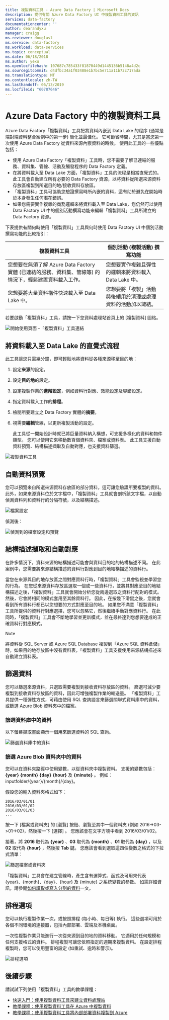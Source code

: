 ```yaml
---
title: 複製資料工具 - Azure Data Factory | Microsoft Docs
description: 提供有關 Azure Data Factory UI 中複製資料工具的資訊
services: data-factory
documentationcenter: ''
author: dearandyxu
manager: craigg
ms.reviewer: douglasl
ms.service: data-factory
ms.workload: data-services
ms.topic: conceptual
ms.date: 06/18/2018
ms.author: yexu
ms.openlocfilehash: 107687c785433f81870449d1445136b5148a4d2c
ms.sourcegitcommit: d4dfbc34a1f03488e1b7bc5e711a11b72c717ada
ms.translationtype: MT
ms.contentlocale: zh-TW
ms.lasthandoff: 06/13/2019
ms.locfileid: "60787646"
---
```

# <a name="copy-data-tool-in-azure-data-factory"></a>Azure Data Factory 中的複製資料工具
Azure Data Factory「複製資料」工具把將資料內嵌到 Data Lake 的程序 (通常是端對端資料整合案例中的第一步) 簡化並最佳化。  它可節省時間，尤其是當您第一次使用 Azure Data Factory 從資料來源內嵌資料的時候。 使用此工具的一些優點包括：

- 使用 Azure Data Factory「複製資料」工具時，您不需要了解已連結的服務、資料集、管線、活動及觸發程序的 Data Factory 定義。 
- 在將資料載入至 Data Lake 方面，「複製資料」工具的流程是相當直覺式的。 此工具會自動建立所有必要的 Data Factory 資源，以將資料從所選來源資料存放區複製到所選目的地/接收資料存放區。 
- 「複製資料」工具可協助您驗證撰寫時所內嵌的資料，這有助於避免在開始時於本身發生任何潛在錯誤。
- 如果您需要實作複雜的商務邏輯來將資料載入至 Data Lake，您仍然可以使用 Data Factory UI 中的個別活動撰寫功能來編輯「複製資料」工具所建立的 Data Factory 資源。 

下表提供有關何時使用「複製資料」工具與何時使用 Data Factory UI 中個別活動撰寫功能的比較指引： 

| 複製資料工具 | 個別活動 (複製活動) 撰寫功能 |
| -------------- | -------------------------------------- |
| 您想要在無須了解 Azure Data Factory 實體 (已連結的服務、資料集、管線等) 的情況下，輕鬆建置資料載入工作。 | 您想要實作複雜且彈性的邏輯來將資料載入 Data Lake 中。 |
| 您想要將大量資料構件快速載入至 Data Lake 中。 | 您想要將「複製」活動與後續用於清理或處理資料的活動加以鏈結。 |

若要啟動「複製資料」工具，請按一下您資料處理站首頁上的 [複製資料]  圖格。

![開始使用頁面 -「複製資料」工具連結](./media/copy-data-tool/get-started-page.png)


## <a name="intuitive-flow-for-loading-data-into-a-data-lake"></a>將資料載入至 Data Lake 的直覺式流程
此工具讓您只需幾分鐘，即可輕鬆地將資料從各種來源移至目的地：  

1. 設定**來源**的設定。
2. 設定**目的地**的設定。 
3. 設定複製作業的**進階設定**，例如資料行對應、效能設定及容錯設定。 
4. 指定資料載入工作的**排程**。 
5. 檢閱所要建立之 Data Factory 實體的**摘要**。 
6. 視需要**編輯**管線，以更新複製活動的設定。 

   此工具從一開始設計時就已將巨量資料納入構想，可支援多樣化的資料和物件類型。 您可以使用它來移動數百個資料夾、檔案或資料表。 此工具支援自動資料預覽、結構描述擷取及自動對應，也支援資料篩選。

![複製資料工具](./media/copy-data-tool/copy-data-tool.png)

## <a name="automatic-data-preview"></a>自動資料預覽
您可以預覽來自所選來源資料存放區的部分資料，這可讓您驗證所要複製的資料。 此外，如果來源資料位於文字檔中，「複製資料」工具就會剖析該文字檔，以自動偵測資料列和資料行的分隔符號，以及結構描述。

![檔案設定](./media/copy-data-tool/file-format-settings.png)

偵測後：

![偵測到的檔案設定和預覽](./media/copy-data-tool/after-detection.png)

## <a name="schema-capture-and-automatic-mapping"></a>結構描述擷取和自動對應
在許多情況下，資料來源的結構描述可能會與資料目的地的結構描述不同。 在此案例中，您需要將來源結構描述的資料行對應到目的地結構描述的資料行。

當您在來源與目的地存放區之間對應資料行時，「複製資料」工具會監視並學習您的行為。 在您從來源資料存放區選取一個或一些資料行，並將其對應至目的地結構描述之後，「複製資料」工具就會開始分析您從兩邊選取之資料行配對的模式。 然後，它會將相同的模式套用至其餘資料行。 因此，在按幾下滑鼠之後，您就會看到所有資料行都已以您想要的方式對應至目的地。  如果您不滿意「複製資料」工具所提供的資料行對應選擇，您可以忽略它，然後繼續手動對應資料行。 在此同時，「複製資料」工具會不斷地學習並更新模式，並在最終達到您想要達成的正確資料行對應模式。 

> [!NOTE]
> 將資料從 SQL Server 或 Azure SQL Database 複製到「Azure SQL 資料倉儲」時，如果目的地存放區中沒有資料表，「複製資料」工具支援使用來源結構描述來自動建立資料表。 

## <a name="filter-data"></a>篩選資料
您可以篩選來源資料，只選取需要複製到接收資料存放區的資料。 篩選可減少要複製到接收資料存放區的資料，因此可增強複製作業的輸送量。 「複製資料」工具提供一種彈性方式，可藉由使用 SQL 查詢語言來篩選關聯式資料庫中的資料，或篩選 Azure Blob 資料夾中的檔案。 

### <a name="filter-data-in-a-database"></a>篩選資料庫中的資料
以下螢幕擷取畫面顯示一個用來篩選資料的 SQL 查詢。

![篩選資料庫中的資料](./media/copy-data-tool/filter-data-in-database.png)

### <a name="filter-data-in-an-azure-blob-folder"></a>篩選 Azure Blob 資料夾中的資料
您可以在資料夾路徑中使用變數，以從資料夾中複製資料。 支援的變數包括︰ **{year}** **{month}** **{day}** **{hour}** 及 **{minute}** 。 例如︰inputfolder/{year}/{month}/{day}。 

假設您的輸入資料夾格式如下︰ 

```
2016/03/01/01
2016/03/01/02
2016/03/01/03
...
```

按一下 [檔案或資料夾]  的 [瀏覽]  按鈕、瀏覽至其中一個資料夾 (例如 2016->03->01->02)，然後按一下 [選擇]  。 您應該會在文字方塊中看到 2016/03/01/02。 

接著，將 **2016** 取代為 **{year}** 、**03** 取代為 **{month}** 、**01** 取代為 **{day}** ，以及 **02** 取代為 **{hour}** ，然後按 **Tab** 鍵。 您應該會看到選取這四個變數之格式的下拉式清單︰

![篩選檔案或資料夾](./media/copy-data-tool/filter-file-or-folder.png)

「複製資料」工具會在建立管線時，產生含有運算式、函式及可用來代表 {year}、{month}、{day}、{hour} 及 {minute} 之系統變數的參數。 如需詳細資訊，請參閱[如何讀取或寫入分割的資料](how-to-read-write-partitioned-data.md)一文。

## <a name="scheduling-options"></a>排程選項
您可以執行複製作業一次，或按照排程 (每小時、每日等) 執行。 這些選項可用於各個不同環境的連接器，包括內部部署、雲端及本機桌面。 

一次性複製作業只能進行一次從來源到目的地的資料移動。 它適用於任何規模和任何支援格式的資料。 排程複製可讓您依照指定的週期來複製資料。 在設定排程複製時，您可以使用豐富的設定 (如重試、逾時和警示)。

![排程選項](./media/copy-data-tool/scheduling-options.png)


## <a name="next-steps"></a>後續步驟
請試試下列使用「複製資料」工具的教學課程：

- [快速入門：使用複製資料工具來建立資料處理站](quickstart-create-data-factory-copy-data-tool.md)
- [教學課程：使用複製資料工具在 Azure 中複製資料](tutorial-copy-data-tool.md) 
- [教學課程：使用複製資料工具將內部部署資料複製到 Azure](tutorial-hybrid-copy-data-tool.md)
